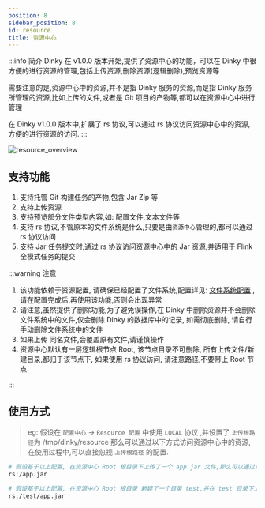 ```yaml
---
position: 8
sidebar_position: 8
id: resource
title: 资源中心
---
```


:::info 简介
Dinky 在 v1.0.0 版本开始,提供了资源中心的功能，可以在 Dinky 中很方便的进行资源的管理,包括上传资源,删除资源(逻辑删除),预览资源等

需要注意的是,资源中心中的资源,并不是指 Dinky 服务的资源,而是指 Dinky 服务所管理的资源,比如上传的文件,或者是 Git 项目的产物等,都可以在资源中心中进行管理

在 Dinky v1.0.0 版本中,扩展了 rs 协议,可以通过 rs 协议访问资源中心中的资源,方便的进行资源的访问.
:::


![resource_overview](http://pic.dinky.org.cn/dinky/docs/zh-CN/user_guide/register_center/resource/resource_overview.png)

## 支持功能
1. 支持托管 Git 构建任务的产物,包含 Jar Zip 等
2. 支持上传资源
3. 支持预览部分文件类型内容,如: 配置文件,文本文件等
4. 支持 rs 协议,不管原本的文件系统是什么,只要是由`资源中心`管理的,都可以通过 rs 协议访问
5. 支持 Jar 任务提交时,通过 rs 协议访问资源中心中的 Jar 资源,并适用于 Flink 全模式任务的提交



:::warning 注意

1. 该功能依赖于资源配置, 请确保已经配置了文件系统,配置详见: [文件系统配置](../system_setting/global_settings/resource_setting) ,请在配置完成后,再使用该功能,否则会出现异常
2. 请注意,虽然提供了删除功能,为了避免误操作,在 Dinky 中删除资源并不会删除文件系统中的文件,仅会删除 Dinky 的数据库中的记录, 如需彻底删除, 请自行手动删除文件系统中的文件
3. 如果上传 同名文件,会覆盖原有文件,请谨慎操作
4. 资源中心默认有一层逻辑根节点 Root, 该节点目录不可删除, 所有上传文件/新建目录,都归于该节点下, 如果使用 rs 协议访问, 请注意路径,不要带上 Root 节点

:::



## 使用方式

> eg: 假设在 `配置中心` -> `Resource 配置` 中使用 `LOCAL` 协议 ,并设置了 `上传根路径`为 /tmp/dinky/resource
> 那么可以通过以下方式访问资源中心中的资源, 在使用过程中,可以直接忽视 `上传根路径` 的配置.

```bash
# 假设基于以上配置, 在资源中心 Root 根目录下上传了一个 app.jar 文件,那么可以通过以下方式访问
rs:/app.jar

# 假设基于以上配置, 在资源中心 Root 根目录 新建了一个目录 test,并在 test 目录下上传了一个 app.jar 文件,那么可以通过以下方式访问
rs:/test/app.jar

```
